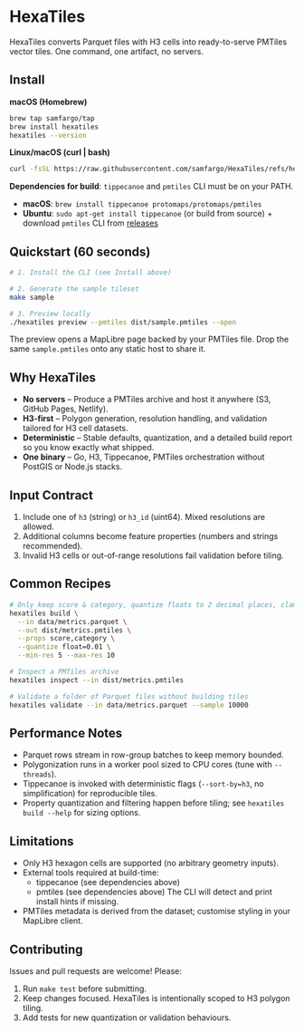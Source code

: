 # HexaTiles

HexaTiles converts Parquet files with H3 cells into ready-to-serve PMTiles vector tiles. One command, one artifact, no servers.

## Install

**macOS (Homebrew)**
```bash
brew tap samfargo/tap
brew install hexatiles
hexatiles --version
```

**Linux/macOS (curl | bash)**
```bash
curl -fsSL https://raw.githubusercontent.com/samfargo/HexaTiles/refs/heads/main/scripts/install.sh | bash
```

**Dependencies for build**: `tippecanoe` and `pmtiles` CLI must be on your PATH.

- **macOS**: `brew install tippecanoe protomaps/protomaps/pmtiles`
- **Ubuntu**: `sudo apt-get install tippecanoe` (or build from source) + download `pmtiles` CLI from [releases](https://github.com/protomaps/go-pmtiles/releases)

## Quickstart (60 seconds)

```bash
# 1. Install the CLI (see Install above)

# 2. Generate the sample tileset
make sample

# 3. Preview locally
./hexatiles preview --pmtiles dist/sample.pmtiles --open
```

The preview opens a MapLibre page backed by your PMTiles file. Drop the same `sample.pmtiles` onto any static host to share it.

## Why HexaTiles

- **No servers** – Produce a PMTiles archive and host it anywhere (S3, GitHub Pages, Netlify).
- **H3-first** – Polygon generation, resolution handling, and validation tailored for H3 cell datasets.
- **Deterministic** – Stable defaults, quantization, and a detailed build report so you know exactly what shipped.
- **One binary** – Go, H3, Tippecanoe, PMTiles orchestration without PostGIS or Node.js stacks.

## Input Contract

1. Include one of `h3` (string) or `h3_id` (uint64). Mixed resolutions are allowed.
2. Additional columns become feature properties (numbers and strings recommended).
3. Invalid H3 cells or out-of-range resolutions fail validation before tiling.

## Common Recipes

```bash
# Only keep score & category, quantize floats to 2 decimal places, clamp to resolutions 5-10
hexatiles build \
  --in data/metrics.parquet \
  --out dist/metrics.pmtiles \
  --props score,category \
  --quantize float=0.01 \
  --min-res 5 --max-res 10

# Inspect a PMTiles archive
hexatiles inspect --in dist/metrics.pmtiles

# Validate a folder of Parquet files without building tiles
hexatiles validate --in data/metrics.parquet --sample 10000
```

## Performance Notes

- Parquet rows stream in row-group batches to keep memory bounded.
- Polygonization runs in a worker pool sized to CPU cores (tune with `--threads`).
- Tippecanoe is invoked with deterministic flags (`--sort-by=h3`, no simplification) for reproducible tiles.
- Property quantization and filtering happen before tiling; see `hexatiles build --help` for sizing options.

## Limitations

- Only H3 hexagon cells are supported (no arbitrary geometry inputs).
- External tools required at build-time:
  - tippecanoe (see dependencies above)
  - pmtiles (see dependencies above)
  The CLI will detect and print install hints if missing.
- PMTiles metadata is derived from the dataset; customise styling in your MapLibre client.

## Contributing

Issues and pull requests are welcome! Please:

1. Run `make test` before submitting.
2. Keep changes focused. HexaTiles is intentionally scoped to H3 polygon tiling.
3. Add tests for new quantization or validation behaviours.
